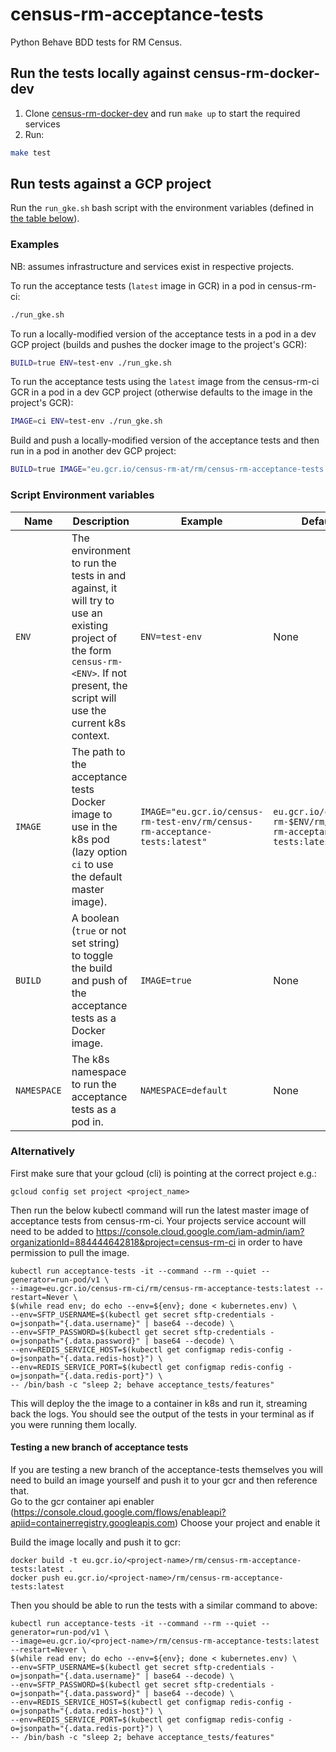 # census-rm-acceptance-tests

Python Behave BDD tests for RM Census.

## Run the tests locally against census-rm-docker-dev
1. Clone [census-rm-docker-dev](https://github.com/ONSdigital/census-rm-kubernetes) and run `make up` to start the required services  
1. Run:
```bash 
make test
```

## Run tests against a GCP project

Run the `run_gke.sh` bash script with the environment variables (defined in [the table below](#script-environment-variables)).

### Examples

NB: assumes infrastructure and services exist in respective projects.

To run the acceptance tests (`latest` image in GCR) in a pod in census-rm-ci:
```bash
./run_gke.sh
```
To run a locally-modified version of the acceptance tests in a pod in a dev GCP project (builds and pushes the docker image to the project's GCR):
```bash
BUILD=true ENV=test-env ./run_gke.sh
```
To run the acceptance tests using the `latest` image from the census-rm-ci GCR in a pod in a dev GCP project (otherwise defaults to the image in the project's GCR):
```bash
IMAGE=ci ENV=test-env ./run_gke.sh
```
Build and push a locally-modified version of the acceptance tests and then run in a pod in another dev GCP project:
```bash
BUILD=true IMAGE="eu.gcr.io/census-rm-at/rm/census-rm-acceptance-tests:latest" ENV=test-env ./run_gke.sh
```

### Script Environment variables

| Name                  | Description                                                                                                                                                                                                  | Example                                  | Default              | Required |
|-----------------------|--------------------------------------------------------------------------------------------------------------------------------------------------------------------------------------------------------------|------------------------------------------|----------------------|----------|
| `ENV`                 | The environment to run the tests in and against, it will try to use an existing project of the form `census-rm-<ENV>`. If not present, the script will use the current k8s context.                                                                                                  | `ENV=test-env`                           | None                 | no      |
| `IMAGE`              | The path to the acceptance tests Docker image to use in the k8s pod (lazy option `ci` to use the default master image).                                                                                                                | `IMAGE="eu.gcr.io/census-rm-test-env/rm/census-rm-acceptance-tests:latest"`                    | `eu.gcr.io/census-rm-$ENV/rm/census-rm-acceptance-tests:latest`                 | no       |
| `BUILD`          | A boolean (`true` or not set string) to toggle the build and push of the acceptance tests as a Docker image.                                                                                                                  | `IMAGE=true`                        | None              | no       |
| `NAMESPACE`          | The k8s namespace to run the acceptance tests as a pod in.                                                                                                                  | `NAMESPACE=default`                        | None              | no       |


### Alternatively

First make sure that your gcloud (cli) is pointing at the correct project e.g.:

```
gcloud config set project <project_name>
```

Then run the below kubectl command will run the latest master image of acceptance tests from census-rm-ci.
Your projects service account will need to be added to https://console.cloud.google.com/iam-admin/iam?organizationId=884444642818&project=census-rm-ci
in order to have permission to pull the image.

```
kubectl run acceptance-tests -it --command --rm --quiet --generator=run-pod/v1 \
--image=eu.gcr.io/census-rm-ci/rm/census-rm-acceptance-tests:latest --restart=Never \
$(while read env; do echo --env=${env}; done < kubernetes.env) \
--env=SFTP_USERNAME=$(kubectl get secret sftp-credentials -o=jsonpath="{.data.username}" | base64 --decode) \
--env=SFTP_PASSWORD=$(kubectl get secret sftp-credentials -o=jsonpath="{.data.password}" | base64 --decode) \
--env=REDIS_SERVICE_HOST=$(kubectl get configmap redis-config -o=jsonpath="{.data.redis-host}") \
--env=REDIS_SERVICE_PORT=$(kubectl get configmap redis-config -o=jsonpath="{.data.redis-port}") \
-- /bin/bash -c "sleep 2; behave acceptance_tests/features"
```

This will deploy the the image to a container in k8s and run it, streaming back the logs.
You should see the output of the tests in your terminal as if you were running them locally.


####  Testing a new branch of acceptance tests

If you are testing a new branch of the acceptance-tests themselves you will need to build an image yourself 
and push it to your gcr and then reference that.  
Go to the gcr container api enabler (https://console.cloud.google.com/flows/enableapi?apiid=containerregistry.googleapis.com)
Choose your project and enable it

Build the image locally and push it to gcr:
```
docker build -t eu.gcr.io/<project-name>/rm/census-rm-acceptance-tests:latest .
docker push eu.gcr.io/<project-name>/rm/census-rm-acceptance-tests:latest
```

Then you should be able to run the tests with a similar command to above:
```
kubectl run acceptance-tests -it --command --rm --quiet --generator=run-pod/v1 \
--image=eu.gcr.io/<project-name>/rm/census-rm-acceptance-tests:latest --restart=Never \
$(while read env; do echo --env=${env}; done < kubernetes.env) \
--env=SFTP_USERNAME=$(kubectl get secret sftp-credentials -o=jsonpath="{.data.username}" | base64 --decode) \
--env=SFTP_PASSWORD=$(kubectl get secret sftp-credentials -o=jsonpath="{.data.password}" | base64 --decode) \
--env=REDIS_SERVICE_HOST=$(kubectl get configmap redis-config -o=jsonpath="{.data.redis-host}") \
--env=REDIS_SERVICE_PORT=$(kubectl get configmap redis-config -o=jsonpath="{.data.redis-port}") \
-- /bin/bash -c "sleep 2; behave acceptance_tests/features"
```
